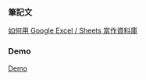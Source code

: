 ### 筆記文
[如何用 Google Excel / Sheets 當作資料庫](https://letswrite.tw/google-excel-db/)

### Demo

[Demo](https://letswritetw.github.io/letswrite-google-excel-db/)
